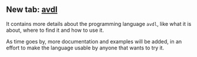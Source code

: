 ## New tab: <a class="menu" href="/avdl.html">avdl</a>

It contains more details about the programming language `avdl`,
like what it is about, where to find it and how to use it.

As time goes by, more documentation and examples will be added,
in an effort to make the language usable by anyone that
wants to try it.
